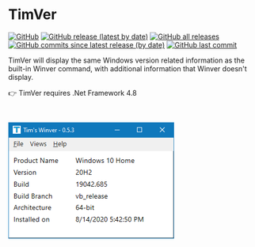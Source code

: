 # TimVer

[![GitHub](https://img.shields.io/github/license/Timthreetwelve/TimVer?style=plastic)](https://github.com/Timthreetwelve/TimVer/blob/main/LICENSE)
[![GitHub release (latest by date)](https://img.shields.io/github/v/release/Timthreetwelve/TimVer?style=plastic)](https://github.com/Timthreetwelve/TimVer/releases/latest) 
[![GitHub all releases](https://img.shields.io/github/downloads/Timthreetwelve/TimVer/total?style=plastic)](https://github.com/Timthreetwelve/TimVer/releases) 
[![GitHub commits since latest release (by date)](https://img.shields.io/github/commits-since/timthreetwelve/TimVer/latest?style=plastic)](https://github.com/Timthreetwelve/TimVer/commits/main)
[![GitHub last commit](https://img.shields.io/github/last-commit/timthreetwelve/TimVer?style=plastic)](https://github.com/Timthreetwelve/TimVer/commits/main)

TimVer will display the same Windows version related information as the built-in Winver command,
with additional information that Winver doesn't display.

👉  TimVer requires .Net Framework 4.8 

<br/>

![TimVer screenshot](/Images/TimVer.png)
